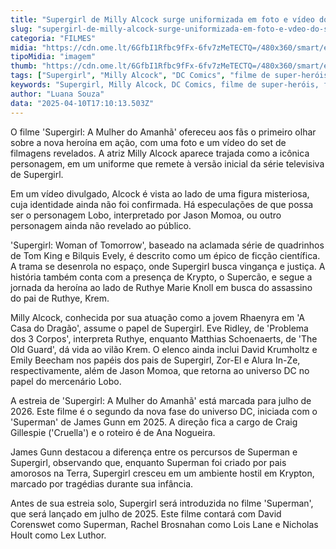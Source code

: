 ```yaml
---
title: "Supergirl de Milly Alcock surge uniformizada em foto e vídeo do set"
slug: "supergirl-de-milly-alcock-surge-uniformizada-em-foto-e-vdeo-do-set"
categoria: "FILMES"
midia: "https://cdn.ome.lt/6GfbI1Rfbc9fFx-6fv7zMeTECTQ=/480x360/smart/extras/conteudos/Captura_de_tela_2025-04-10_140444.png"
tipoMidia: "imagem"
thumb: "https://cdn.ome.lt/6GfbI1Rfbc9fFx-6fv7zMeTECTQ=/480x360/smart/extras/conteudos/Captura_de_tela_2025-04-10_140444.png"
tags: ["Supergirl", "Milly Alcock", "DC Comics", "filme de super-heróis", "ficção científica", "Jason Momoa", "Tom King", "estreia 2026"]
keywords: "Supergirl, Milly Alcock, DC Comics, filme de super-heróis, ficção científica, Jason Momoa, Tom King, estreia 2026"
author: "Luana Souza"
data: "2025-04-10T17:10:13.503Z"
---
```


O filme 'Supergirl: A Mulher do Amanhã' ofereceu aos fãs o primeiro olhar sobre a nova heroína em ação, com uma foto e um vídeo do set de filmagens revelados. A atriz Milly Alcock aparece trajada como a icônica personagem, em um uniforme que remete à versão inicial da série televisiva de Supergirl.

Em um vídeo divulgado, Alcock é vista ao lado de uma figura misteriosa, cuja identidade ainda não foi confirmada. Há especulações de que possa ser o personagem Lobo, interpretado por Jason Momoa, ou outro personagem ainda não revelado ao público.

'Supergirl: Woman of Tomorrow', baseado na aclamada série de quadrinhos de Tom King e Bilquis Evely, é descrito como um épico de ficção científica. A trama se desenrola no espaço, onde Supergirl busca vingança e justiça. A história também conta com a presença de Krypto, o Supercão, e segue a jornada da heroína ao lado de Ruthye Marie Knoll em busca do assassino do pai de Ruthye, Krem.

Milly Alcock, conhecida por sua atuação como a jovem Rhaenyra em 'A Casa do Dragão', assume o papel de Supergirl. Eve Ridley, de 'Problema dos 3 Corpos', interpreta Ruthye, enquanto Matthias Schoenaerts, de 'The Old Guard', dá vida ao vilão Krem. O elenco ainda inclui David Krumholtz e Emily Beecham nos papéis dos pais de Supergirl, Zor-El e Alura In-Ze, respectivamente, além de Jason Momoa, que retorna ao universo DC no papel do mercenário Lobo.

A estreia de 'Supergirl: A Mulher do Amanhã' está marcada para julho de 2026. Este filme é o segundo da nova fase do universo DC, iniciada com o 'Superman' de James Gunn em 2025. A direção fica a cargo de Craig Gillespie ('Cruella') e o roteiro é de Ana Nogueira.

James Gunn destacou a diferença entre os percursos de Superman e Supergirl, observando que, enquanto Superman foi criado por pais amorosos na Terra, Supergirl cresceu em um ambiente hostil em Krypton, marcado por tragédias durante sua infância.

Antes de sua estreia solo, Supergirl será introduzida no filme 'Superman', que será lançado em julho de 2025. Este filme contará com David Corenswet como Superman, Rachel Brosnahan como Lois Lane e Nicholas Hoult como Lex Luthor.